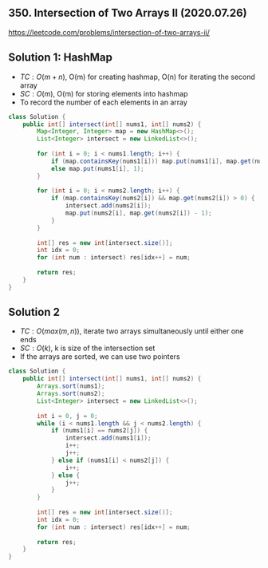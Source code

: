## 350. Intersection of Two Arrays II (2020.07.26)

https://leetcode.com/problems/intersection-of-two-arrays-ii/

## Solution 1: HashMap

- $TC:O(m+n)$, O(m) for creating hashmap, O(n) for iterating the second array
- $SC:O(m)$, O(m) for storing elements into hashmap
- To record the number of each elements in an array

```java
class Solution {
    public int[] intersect(int[] nums1, int[] nums2) {
        Map<Integer, Integer> map = new HashMap<>();
        List<Integer> intersect = new LinkedList<>();
        
        for (int i = 0; i < nums1.length; i++) {
            if (map.containsKey(nums1[i])) map.put(nums1[i], map.get(nums1[i]) + 1);
            else map.put(nums1[i], 1);
        }
        
        for (int i = 0; i < nums2.length; i++) {
            if (map.containsKey(nums2[i]) && map.get(nums2[i]) > 0) {
                intersect.add(nums2[i]);
                map.put(nums2[i], map.get(nums2[i]) - 1);
            }
        }
        
        int[] res = new int[intersect.size()];
        int idx = 0;
        for (int num : intersect) res[idx++] = num;
        
        return res;
    }
}
```

## Solution 2

- $TC:O(max(m,n))$, iterate two arrays simultaneously until either one ends
- $SC:O(k)$, k is size of the intersection set
- If the arrays are sorted, we can use two pointers

```java
class Solution {
    public int[] intersect(int[] nums1, int[] nums2) {
        Arrays.sort(nums1);
        Arrays.sort(nums2);
        List<Integer> intersect = new LinkedList<>();
        
        int i = 0, j = 0;
        while (i < nums1.length && j < nums2.length) {
            if (nums1[i] == nums2[j]) {
                intersect.add(nums1[i]);
                i++;
                j++;
            } else if (nums1[i] < nums2[j]) {
                i++;
            } else {
                j++;
            }
        }
        
        int[] res = new int[intersect.size()];
        int idx = 0;
        for (int num : intersect) res[idx++] = num;
        
        return res;
    }
}
```

